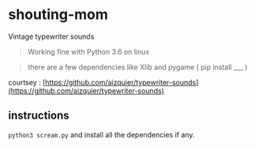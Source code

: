 # shouting-mom
Vintage typewriter sounds

>Working fine with Python 3.6 on linux

>there are a few dependencies like Xlib and pygame ( pip install ___ )

courtsey : [https://github.com/aizquier/typewriter-sounds](https://github.com/aizquier/typewriter-sounds)


## instructions
`python3 scream.py`
and install all the dependencies if any.
